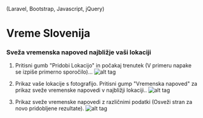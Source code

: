 (Laravel, Bootstrap, Javascript, jQuery)
# Vreme Slovenija
### Sveža vremenska napoved najbližje vaši lokaciji


1. Pritisni gumb "Pridobi Lokacijo" in počakaj trenutek (V primeru napake se izpiše primerno sporočilo)...
![alt tag](http://s32.postimg.org/4oeadtumt/image.jpg)

2. Prikaz vaše lokacije s fotografijo. Pritisni gump "Vremenska napoved" za prikaz sveže vremenske napovedi v najbližji lokaciji..
![alt tag](http://s32.postimg.org/m1kwhoyfp/image.jpg)

3. Prikaz sveže vremenske napovedi z različnimi podatki (Osveži stran za novo pridobljene rezultate).
![alt tag](http://s32.postimg.org/7kfq3iwd1/image.jpg)

